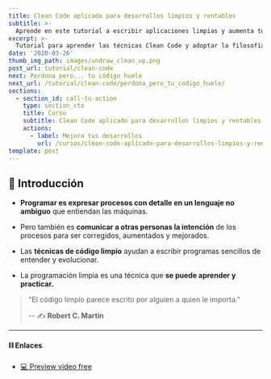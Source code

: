 ```yaml
---
title: Clean Code aplicado para desarrollos limpios y rentables
subtitle: >-
  Aprende en este tutorial a escribir aplicaciones limpias y aumenta tu valor.
excerpt: >-
  Tutorial para aprender las técnicas Clean Code y adoptar la filosofía Software Craftmanship.
date: '2020-03-26'
thumb_img_path: images/undraw_clean_up.png
post_url: tutorial/clean-code
next: Perdona pero... tu código huele
next_url: /tutorial/clean-code/perdona_pero_tu_codigo_huele/
sections:
  - section_id: call-to-action
    type: section_cta
    title: Curso
    subtitle: Clean Code aplicado para desarrollos limpios y rentables.
    actions:
      - label: Mejora tus desarrollos
        url: /cursos/clean-code-aplicado-para-desarrollos-limpios-y-rentables/
template: post
---
```


## 🏁 Introducción

- **Programar es expresar procesos con detalle en un lenguaje no ambiguo**  que entiendan las máquinas.

- Pero también es **comunicar a otras personas la intención** de los procesos para ser corregidos, aumentados y mejorados.

- Las **técnicas de código limpio** ayudan a escribir programas sencillos de entender y evolucionar.

- La programación limpia es una técnica que **se puede aprender y practicar.**

> "El código limpio parece escrito por alguien a quien le importa."
>
> -- ✍️ **Robert C. Martin**

---

#### ⛓ Enlaces
- [💻 Preview video free](https://aula.bitademy.com/courses/codigo-limpio/lectures/13651775)